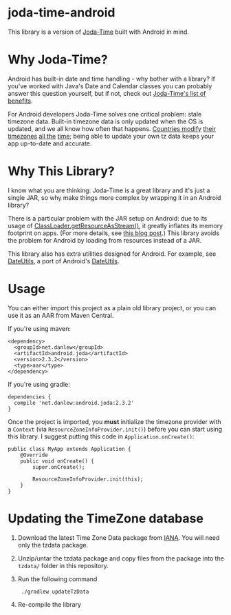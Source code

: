 joda-time-android
=================

This library is a version of [Joda-Time](https://github.com/JodaOrg/joda-time) built with Android in mind.

Why Joda-Time?
==============

Android has built-in date and time handling - why bother with a library?  If you've worked with Java's Date and Calendar classes you can probably answer this question yourself, but if not, check out [Joda-Time's list of benefits](http://www.joda.org/joda-time/#Why_Joda-Time).

For Android developers Joda-Time solves one critical problem: stale timezone data.  Built-in timezone data is only updated when the OS is updated, and we all know how often that happens.  [Countries modify](http://www.bbc.co.uk/news/world-europe-15512177) [their timezones](http://www.heraldsun.com.au/news/breaking-news/samoa-to-move-the-international-dateline/story-e6frf7jx-1226051660380) [all the](http://www.indystar.com/apps/pbcs.dll/article?AID=/20070207/LOCAL190108/702070524/0/LOCAL) [time](http://uk.reuters.com/article/oilRpt/idUKBLA65048420070916); being able to update your own tz data keeps your app up-to-date and accurate.

Why This Library?
=================

I know what you are thinking: Joda-Time is a great library and it's just a single JAR, so why make things more complex by wrapping it in an Android library?

There is a particular problem with the JAR setup on Android: due to its usage of [ClassLoader.getResourceAsStream()](http://developer.android.com/reference/java/lang/ClassLoader.html#getResourceAsStream%28java.lang.String%29), it greatly inflates its memory footprint on apps.  (For more details, see [this blog post](http://blog.danlew.net/2013/08/20/joda_time_s_memory_issue_in_android/).)  This library avoids the problem for Android by loading from resources instead of a JAR.

This library also has extra utilities designed for Android.  For example, see [DateUtils](library/src/net/danlew/android/joda/DateUtils.java), a port of Android's [DateUtils](http://developer.android.com/reference/android/text/format/DateUtils.html).

Usage
=====

You can either import this project as a plain old library project, or you can use it as an AAR from Maven Central.

If you're using maven:

    <dependency>
      <groupId>net.danlew</groupId>
      <artifactId>android.joda</artifactId>
      <version>2.3.2</version>
      <type>aar</type>
    </dependency>

If you're using gradle:

    dependencies {
      compile 'net.danlew:android.joda:2.3.2'
    }

Once the project is imported, you **must** initialize the timezone provider with a `Context` (via `ResourceZoneInfoProvider.init()`) before you can start using this library.  I suggest putting this code in `Application.onCreate()`:

    public class MyApp extends Application {
        @Override
        public void onCreate() {
            super.onCreate();
          
            ResourceZoneInfoProvider.init(this);
        }
    }

Updating the TimeZone database
==============================

1. Download the latest Time Zone Data package from [IANA](http://www.iana.org/time-zones).  You will need only the tzdata package.
2. Unzip/untar the tzdata package and copy files from the package into the `tzdata/` folder in this repository.
3. Run the following command

        ./gradlew updateTzData

4. Re-compile the library
